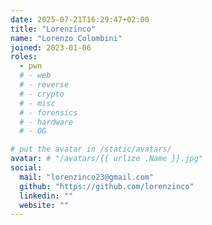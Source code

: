 ```yaml
---
date: 2025-07-21T16:29:47+02:00
title: "Lorenzinco"
name: "Lorenzo Colombini"
joined: 2023-01-06
roles:
  - pwn
  # - web
  # - reverse
  # - crypto
  # - misc
  # - forensics
  # - hardware
  # - OG

# put the avatar in /static/avatars/
avatar: # "/avatars/{{ urlize .Name }}.jpg"
social:
  mail: "lorenzinco23@gmail.com"
  github: "https://github.com/lorenzinco"
  linkedin: ""
  website: ""
---
```


